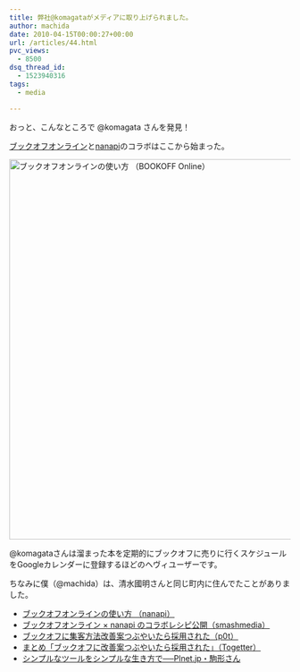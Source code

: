 ```yaml
---
title: 弊社@komagataがメディアに取り上げられました。
author: machida
date: 2010-04-15T00:00:27+00:00
url: /articles/44.html
pvc_views:
  - 8500
dsq_thread_id:
  - 1523940316
tags:
  - media

---
```

おっと、こんなところで @komagata さんを発見！

[ブックオフオンライン][1]と[nanapi][2]のコラボはここから始まった。


  <a href="http://fjord.jp/wp-content/uploads/2010/04/bookoff.gif"><img src="http://fjord.jp/wp-content/uploads/2010/04/bookoff-506x680.gif" alt="ブックオフオンラインの使い方 （BOOKOFF Online）" title="ブックオフオンラインの使い方 （BOOKOFF Online）" width="506" height="680" class="alignnone size-medium wp-image-46" /></a>


@komagataさんは溜まった本を定期的にブックオフに売りに行くスケジュールをGoogleカレンダーに登録するほどのヘヴィユーザーです。

ちなみに僕（@machida）は、清水國明さんと同じ町内に住んでたことがありました。

  * [ブックオフオンラインの使い方 （nanapi）][3]
  * [ブックオフオンライン × nanapi のコラボレシピ公開（smashmedia）][4]
  * [ブックオフに集客方法改善案つぶやいたら採用された（p0t）][5]
  * [まとめ「ブックオフに改善案つぶやいたら採用された」（Togetter）][6]
  * [シンプルなツールをシンプルな生き方で──Plnet.jp・駒形さん][7]

 [1]: http://www.bookoffonline.co.jp/
 [2]: http://nanapi.jp/
 [3]: http://bookoffonline.nanapi.jp/
 [4]: http://smashmedia.jp/blog/2010/04/003395.html
 [5]: http://docs.komagata.org/4490
 [6]: http://togetter.com/li/14293
 [7]: http://bizmakoto.jp/bizid/articles/0707/10/news003.html
